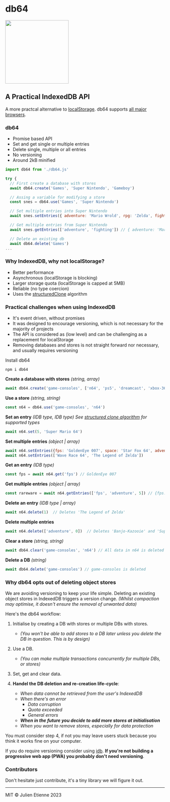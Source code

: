 # db64
<img src="https://github.com/julienetie/db64/assets/7676299/29665616-14d5-4e14-a3ff-191cc6aae7fa" width="200">

## A Practical IndexedDB API

A more practcal alternative to [localStorage](https://developer.mozilla.org/en-US/docs/Web/API/Window/localStorage). db64 supports [all major browsers](https://caniuse.com/indexeddb).  


### db64
- Promise based API
- Set and get single or multiple entries
- Delete single, multiple or all entries
- No versioning 
- Around 2kB minified

```javascript
import db64 from './db64.js'

try {
  // First create a database with stores
  await db64.create('Games', 'Super Nintendo', 'Gameboy')

  // Assing a variable for modifying a store
  const snes = db64.use('Games', 'Super Nintendo')

  // Set multiple entries into Super Nintendo
  await snes.setEntries({ adventure: 'Mario Wrold', rpg: 'Zelda', fighting: 'Street Fighter II' })

  // Get multiple entries from Super Nintendo
  await snes.getEntries(['adventure', 'fighting']) // { adventure: 'Mario Wrold', fighting: 'Street Fighter II' }

  // Delete an existing db 
  await db64.delete('Games')
...
```


### Why IndexedDB, why not localStorage?
- Better performance
- Asynchronous (localStorage is blocking)
- Larger storage quota (localStorage is capped at 5MB)
- Reliable (no type coercion)
- Uses the [structuredClone](https://developer.mozilla.org/en-US/docs/Web/API/structuredClone) algorithm

### Practical challenges when using IndexedDB
- It's event driven, without promises
- It was designed to encourage versioning, which is not necessary for the majority of projects
- The API is considered as (low level) and can be challenging as a replacement for localStorage
- Removing databases and stores is not straight forward nor necessary, and usually requires versioning


Install db64
```
npm i db64
```

**Create a database with stores**  _(string, array)_
```javascript 
await db64.create('game-consoles', ['n64', 'ps5', 'dreamcast', 'xbox-360'])
```

**Use a store**  _(string, string)_
```javascript 
const n64 = db64.use('game-consoles', 'n64')
```

**Set an entry** _(IDB type, IDB type)_ _See [structured clone algorithm](https://developer.mozilla.org/en/US/docs/Web/API/Web_Workers_API/Structured_clone_algorithm) for supported types_
```javascript
await n64.set(5, 'Super Mario 64')
```
**Set multiple entries** _(object | array)_
```javascript
await n64.setEntries({fps: 'GoldenEye 007', space: 'Star Fox 64', adventure: 'Banjo-Kazooie'})
await n64.setEntries(['Wave Race 64', 'The Legend of Zelda'])
```

**Get an entry** _(IDB type)_
```javascript
const fps = await n64.get('fps') // GoldenEye 007
```

**Get multiple entries** _(object | array)_
```javascript
const rareware = await n64.getEntries(['fps', 'adventure', 5]) // {fps: 'GoldenEye 007', adventure: 'Banjo-Kazooie', 0: 'Super Mario 64'}
```
**Delete an entry** _(IDB type | array)_
```javascript
await n64.delete(1)  // Deletes 'The Legend of Zelda'
```

**Delete multiple entries**
```javascript
await n64.delete(['adventure', 0])  // Deletes 'Banjo-Kazooie' and 'Super Mario 64'
```

**Clear a store** _(string, string)_
```javascript
await db64.clear('game-consoles', 'n64') // All data in n64 is deleted
```

**Delete a DB** _(string)_
```javascript
await db64.delete('game-consoles') // game-consoles is deleted
```

### Why db64 opts out of deleting object stores
We are avoiding versioning to keep your life simple. Deleting an existing object stores in IndexedDB triggers a version change. _(Whilst compaction may optimise, it doesn't ensure the removal of unwanted data)_

Here's the db64 workflow:

1. Initialise by creating a DB with stores or multiple DBs with stores.
    - _(You won't be able to add stores to a DB later unless you delete the DB in question. This is by design)_

3. Use a DB.
    - _(You can make multiple transactions concurrently for multiple DBs, or stores)_

4. Set, get and clear data.

5. **Handel the DB deletion and re-creation life-cycle**:
    - _When data cannot be retrieved from the user's IndexedDB_
    - _When there's an error_
      - _Data corruption_
      - _Quota exceeded_
      - _General errors_
    - _**When in the future you decide to add more stores at initialisation**_
    - _When you want to remove stores, especially for data protection_

You must consider step 4, if not you may leave users stuck because you think it works fine on your computer.

If you do require versioning consider using [idb](https://github.com/jakearchibald/idb). **If you're not building a progressive web app (PWA) you probably don't need versioning**.

### Contributors
Don't hesitate just contribute, it's a tiny library we will figure it out. 

---
MIT © Julien Etienne 2023

